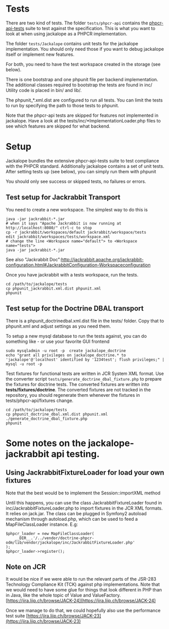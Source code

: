 # Tests

There are two kind of tests. The folder ``tests/phpcr-api`` contains the
[phpcr-api-tests](https://github.com/phpcr/phpcr-api-tests/) suite to test
against the specification. This is what you want to look at when using
jackalope as a PHPCR implementation.

The folder ``tests/Jackalope`` contains unit tests for the jackalope
implementation. You should only need those if you want to debug jackalope
itself or implement new features.

For both, you need to have the test workspace created in the storage (see
below).


There is one bootstrap and one phpunit file per backend implementation.
The additional classes required to bootstrap the tests are found in inc/
Utility code is placed in bin/ and lib/.


The phpunit_*.xml.dist are configured to run all tests. You can limit the tests
to run by specifying the path to those tests to phpunit.

Note that the phpcr-api tests are skipped for features not implemented in
jackalope. Have a look at the tests/inc/*ImplementationLoader.php files to see
which features are skipped for what backend.


# Setup


Jackalope bundles the extensive phpcr-api-tests suite to test compliance with
the PHPCR standard. Additionally jackalope contains a set of unit tests.
After setting tests up (see below), you can simply run them with phpunit

You should only see success or skipped tests, no failures or errors.


## Test setup for Jackrabbit Transport

You need to create a new workspace. The simplest way to do this is

    java -jar jackrabbit-*.jar
    # when it says "Apache Jackrabbit is now running at http://localhost:8080/" ctrl-c to stop
    cp -r jackrabbit/workspaces/default jackrabbit/workspace/tests
    edit jackrabbit/workspaces/tests/workspace.xml
    # change the line <Workspace name="default"> to <Workspace name="tests">
    java -jar jackrabbit-*.jar

See also "Jackrabbit Doc":http://jackrabbit.apache.org/jackrabbit-configuration.html#JackrabbitConfiguration-Workspaceconfiguration

Once you have jackrabbit with a tests workspace, run the tests.

    cd /path/to/jackalope/tests
    cp phpunit_jackrabbit.xml.dist phpunit.xml
    phpunit

## Test setup for the Doctrine DBAL transport

There is a phpunit_doctrinedbal.xml.dist file in the tests/ folder. Copy that to phpunit.xml and adjust settings as you need them.

To setup a new mysql database to run the tests against, you can do something like - or use your favorite GUI frontend

    sudo mysqladmin -u root -p  create jackalope_doctrine
    echo "grant all privileges on jackalope_doctrine.* to 'jackalope'@'localhost' identified by '1234test'; flush privileges;" | mysql -u root -p

Test fixtures for functional tests are written in JCR System XML format. Use the converter script ``tests/generate_doctrine_dbal_fixture.php`` to prepare the fixtures for doctrine tests.
The converted fixtures are written into **tests/fixtures/doctrine**. The converted fixtures are not tracked in the repository, you should regenerate them whenever the fixtures in tests/phpcr-api/fixtures change.

    cd /path/to/jackalope/tests
    cp phpunit_doctrine_dbal.xml.dist phpunit.xml
    ./generate_doctrine_dbal_fixture.php
    phpunit



# Some notes on the jackalope-jackrabbit api testing.

## Using JackrabbitFixtureLoader for load your own fixtures

Note that the best would be to implement the Session::importXML method

Until this happens, you can use the class JackrabbitFixtureLoader found in
inc/JackrabbitFixtureLoader.php to import fixtures in the JCR XML formats.
It relies on jack.jar. The class can be plugged in Symfony2 autoload mechanism
through autoload.php, which can be used to feed a MapFileClassLoader instance. E.g:


    $phpcr_loader = new MapFileClassLoader(
        __DIR__.'/../vendor/doctrine-phpcr-odm/lib/vendor/jackalope/inc/JackrabbitFixtureLoader.php'
    );
    $phpcr_loader->register();


## Note on JCR

It would be nice if we were able to run the relevant parts of the JSR-283
Technology Compliance Kit (TCK) against php implementations. Note that we would
need to have some glue for things that look different in PHP than in Java, like
the whole topic of Value and ValueFactory.
[https://jira.liip.ch/browse/JACK-24](https://jira.liip.ch/browse/JACK-24)

Once we manage to do that, we could hopefully also use the performance test suite
[https://jira.liip.ch/browse/JACK-23](https://jira.liip.ch/browse/JACK-23)
